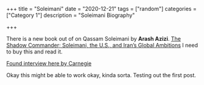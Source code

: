 +++
title = "Soleimani"
date = "2020-12-21"
tags = ["random"]
categories = ["Category 1"]
description = "Soleimani Biography"

+++

There is a new book out of on Qassam Soleimani by **Arash Azizi**. [The Shadow Commander; Soleimani, the U.S., and Iran’s Global Ambitions](https://oneworld-publications.com/the-shadow-commander.html) I need to buy this and read it. 

[Found interview here by Carnegie](https://carnegie-mec.org/diwan/83453?utm_source=feedly&utm_medium=rss)

Okay this might be able to work okay, kinda sorta. Testing out the first post. 



